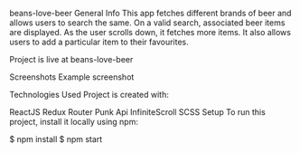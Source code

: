 beans-love-beer
General Info
This app fetches different brands of beer and allows users to search the same. On a valid search, associated beer items are displayed. As the user scrolls down, it fetches more items. It also allows users to add a particular item to their favourites.

Project is live at beans-love-beer

Screenshots
Example screenshot

Technologies Used
Project is created with:

ReactJS
Redux
Router
Punk Api
InfiniteScroll
SCSS
Setup
To run this project, install it locally using npm:

$ npm install
$ npm start
